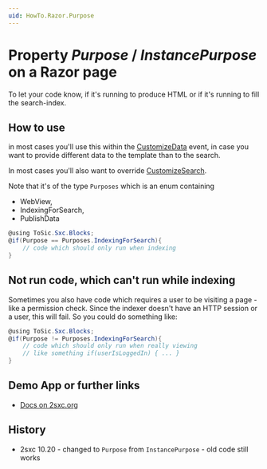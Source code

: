 ```yaml
---
uid: HowTo.Razor.Purpose
---
```

# Property _Purpose_ / _InstancePurpose_ on a Razor page
To let your code know, if it's running to produce HTML or if it's running to fill the search-index.

## How to use
in most cases you'll use this within the [CustomizeData](xref:HowTo.Razor.CustomizeData) event, in case you want to provide different data to the template than to the search. 

In most cases you'll also want to override [CustomizeSearch](xref:HowTo.Razor.CustomizeSearch).  

Note that it's of the type `Purposes` which is an enum containing
* WebView,
* IndexingForSearch,
* PublishData

```c#
@using ToSic.Sxc.Blocks;
@if(Purpose == Purposes.IndexingForSearch){
    // code which should only run when indexing
}

```

## Not run code, which can't run while indexing

Sometimes you also have code which requires a user to be visiting a page - like a permission check. Since the indexer doesn't have an HTTP session or a user, this will fail. So you could do something like:

```c#
@using ToSic.Sxc.Blocks;
@if(Purpose != Purposes.IndexingForSearch){
    // code which should only run when really viewing 
    // like something if(userIsLoggedIn) { ... }
}

```

## Demo App or further links
* [Docs on 2sxc.org](http://2sxc.org/en/Docs-Manuals/Feature/feature/2687)

## History

* 2sxc 10.20 - changed to `Purpose` from `InstancePurpose` - old code still works
